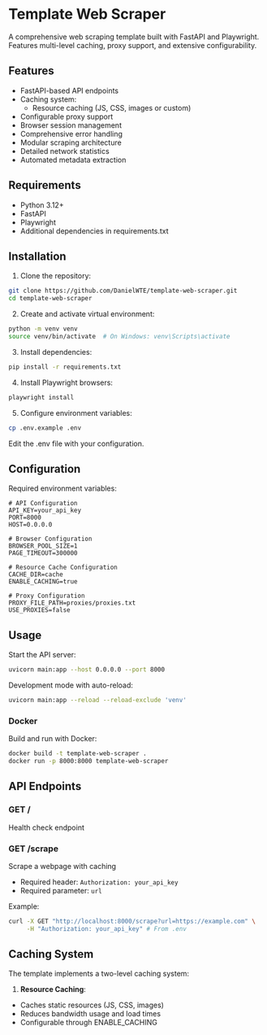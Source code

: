 # Template Web Scraper

A comprehensive web scraping template built with FastAPI and Playwright. Features multi-level caching, proxy support, and extensive configurability.

## Features

- FastAPI-based API endpoints
- Caching system:
  - Resource caching (JS, CSS, images or custom)
- Configurable proxy support
- Browser session management
- Comprehensive error handling
- Modular scraping architecture
- Detailed network statistics
- Automated metadata extraction

## Requirements

- Python 3.12+
- FastAPI
- Playwright
- Additional dependencies in requirements.txt

## Installation

1. Clone the repository:
```bash
git clone https://github.com/DanielWTE/template-web-scraper.git
cd template-web-scraper
```

2. Create and activate virtual environment:
```bash
python -m venv venv
source venv/bin/activate  # On Windows: venv\Scripts\activate
```

3. Install dependencies:
```bash
pip install -r requirements.txt
```

4. Install Playwright browsers:
```bash
playwright install
```

5. Configure environment variables:
```bash
cp .env.example .env
```

Edit the .env file with your configuration.

## Configuration

Required environment variables:

```plaintext
# API Configuration
API_KEY=your_api_key
PORT=8000
HOST=0.0.0.0

# Browser Configuration
BROWSER_POOL_SIZE=1
PAGE_TIMEOUT=300000

# Resource Cache Configuration
CACHE_DIR=cache
ENABLE_CACHING=true

# Proxy Configuration
PROXY_FILE_PATH=proxies/proxies.txt
USE_PROXIES=false
```

## Usage

Start the API server:

```bash
uvicorn main:app --host 0.0.0.0 --port 8000
```

Development mode with auto-reload:
```bash
uvicorn main:app --reload --reload-exclude 'venv'
```

### Docker

Build and run with Docker:

```bash
docker build -t template-web-scraper .
docker run -p 8000:8000 template-web-scraper
```

## API Endpoints

### GET /
Health check endpoint

### GET /scrape
Scrape a webpage with caching
- Required header: `Authorization: your_api_key`
- Required parameter: `url`

Example:
```bash
curl -X GET "http://localhost:8000/scrape?url=https://example.com" \
     -H "Authorization: your_api_key" # From .env
```


## Caching System

The template implements a two-level caching system:

1. **Resource Caching**:
- Caches static resources (JS, CSS, images)
- Reduces bandwidth usage and load times
- Configurable through ENABLE_CACHING

